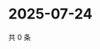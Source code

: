 # 2025-07-24

共 0 条

<!-- BEGIN ZHIHUVIDEO -->
<!-- 最后更新时间 Thu Jul 24 2025 15:16:28 GMT+0800 (China Standard Time) -->

<!-- END ZHIHUVIDEO -->
